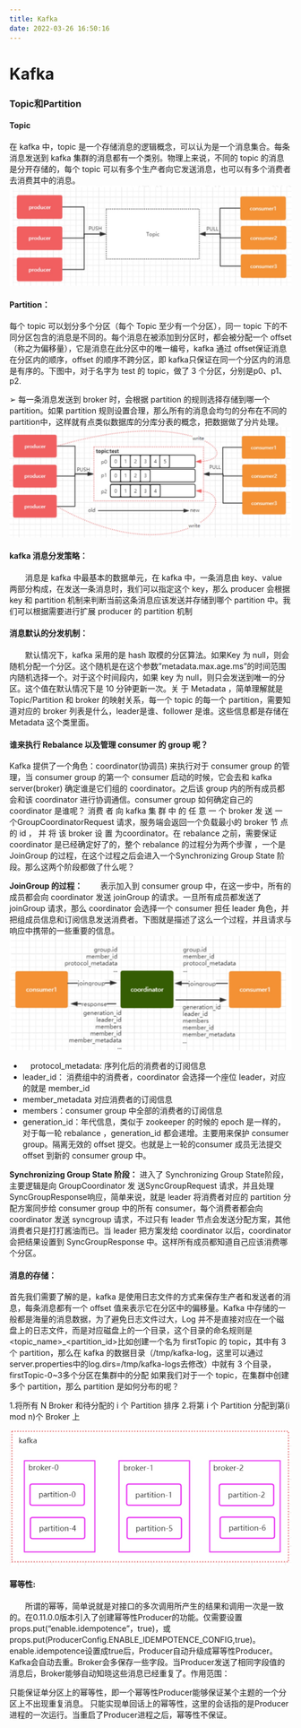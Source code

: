 ```yaml
---
title: Kafka
date: 2022-03-26 16:50:16
---
```


# Kafka
### Topic和Partition
#### Topic
在 kafka 中，topic 是一个存储消息的逻辑概念，可以认为是一个消息集合。每条消息发送到 kafka 集群的消息都有一个类别。物理上来说，不同的 topic 的消息是分开存储的，每个 topic 可以有多个生产者向它发送消息，也可以有多个消费者去消费其中的消息。
![](kafka/16459617859027.jpg)

#### Partition：
每个 topic 可以划分多个分区（每个 Topic 至少有一个分区），同一 topic 下的不同分区包含的消息是不同的。每个消息在被添加到分区时，都会被分配一个 offset（称之为偏移量），它是消息在此分区中的唯一编号，kafka 通过 offset保证消息在分区内的顺序，offset 的顺序不跨分区，即 kafka只保证在同一个分区内的消息是有序的。下图中，对于名字为 test 的 topic，做了 3 个分区，分别是p0、p1、p2.

➢ 每一条消息发送到 broker 时，会根据 partition 的规则选择存储到哪一个 partition。如果 partition 规则设置合理，那么所有的消息会均匀的分布在不同的partition中，这样就有点类似数据库的分库分表的概念，把数据做了分片处理。
![](kafka/16459618684935.jpg)

#### kafka 消息分发策略：
　　消息是 kafka 中最基本的数据单元，在 kafka 中，一条消息由 key、value 两部分构成，在发送一条消息时，我们可以指定这个 key，那么 producer 会根据 key 和 partition 机制来判断当前这条消息应该发送并存储到哪个 partition 中。我们可以根据需要进行扩展 producer 的 partition 机制
　　
#### 消息默认的分发机制：
　　默认情况下，kafka 采用的是 hash 取模的分区算法。如果Key 为 null，则会随机分配一个分区。这个随机是在这个参数”metadata.max.age.ms”的时间范围内随机选择一个。对于这个时间段内，如果 key 为 null，则只会发送到唯一的分区。这个值在默认情况下是 10 分钟更新一次。关 于 Metadata ，简单理解就是Topic/Partition 和 broker 的映射关系，每一个 topic 的每一个 partition，需要知道对应的 broker 列表是什么，leader是谁、follower 是谁。这些信息都是存储在 Metadata 这个类里面。
　　
#### 谁来执行 Rebalance 以及管理 consumer 的 group 呢？
Kafka 提供了一个角色：coordinator(协调员) 来执行对于 consumer group 的管理，当 consumer group 的第一个 consumer 启动的时候，它会去和 kafka server(broker) 确定谁是它们组的 coordinator。之后该 group 内的所有成员都会和该 coordinator 进行协调通信。consumer group 如何确定自己的 coordinator 是谁呢？ 消费 者 向 kafka 集 群 中 的 任 意 一 个 broker 发 送 一 个GroupCoordinatorRequest 请求，服务端会返回一个负载最小的 broker 节 点 的 id ， 并 将 该 broker 设 置 为coordinator。在 rebalance 之前，需要保证 coordinator 是已经确定好了的，整个 rebalance 的过程分为两个步骤 ，一个是JoinGroup 的过程，在这个过程之后会进入一个Synchronizing Group State 阶段。那么这两个阶段都做了什么呢？

**JoinGroup 的过程：**
　　表示加入到 consumer group 中，在这一步中，所有的成员都会向 coordinator 发送 joinGroup 的请求。一旦所有成员都发送了 joinGroup 请求，那么 coordinator 会选择一个 consumer 担任 leader 角色，并把组成员信息和订阅信息发送消费者。下图就是描述了这么一个过程，并且请求与响应中携带的一些重要的信息。
![](kafka/16459623765800.jpg)
* 　protocol_metadata: 序列化后的消费者的订阅信息
*  leader_id： 消费组中的消费者，coordinator 会选择一个座位 leader，对应的就是 member_id
*  member_metadata 对应消费者的订阅信息
*  members：consumer group 中全部的消费者的订阅信息
*  generation_id：年代信息，类似于 zookeeper 的时候的 epoch 是一样的，对于每一轮 rebalance ，generation_id 都会递增。主要用来保护 consumer group。隔离无效的 offset 提交。也就是上一轮的consumer 成员无法提交 offset 到新的 consumer group 中。

**Synchronizing Group State 阶段：**
进入了 Synchronizing Group State阶段，主要逻辑是向 GroupCoordinator 发 送SyncGroupRequest 请求，并且处理 SyncGroupResponse响应，简单来说，就是 leader 将消费者对应的 partition 分配方案同步给 consumer group 中的所有 consumer，每个消费者都会向 coordinator 发送 syncgroup 请求，不过只有 leader 节点会发送分配方案，其他消费者只是打打酱油而已。当 leader 把方案发给 coordinator 以后，coordinator 会把结果设置到 SyncGroupResponse 中。这样所有成员都知道自己应该消费哪个分区。

#### 消息的存储：
首先我们需要了解的是，kafka 是使用日志文件的方式来保存生产者和发送者的消息，每条消息都有一个 offset 值来表示它在分区中的偏移量。Kafka 中存储的一般都是海量的消息数据，为了避免日志文件过大，Log 并不是直接对应在一个磁盘上的日志文件，而是对应磁盘上的一个目录，这个目录的命名规则是<topic_name>_<partition_id>比如创建一个名为 firstTopic 的 topic，其中有 3 个 partition，那么在 kafka 的数据目录（/tmp/kafka-log，这里可以通过server.properties中的log.dirs=/tmp/kafka-logs去修改）中就有 3 个目录，firstTopic-0~3多个分区在集群中的分配 如果我们对于一个 topic，在集群中创建多个 partition，那么 partition 是如何分布的呢？

1.将所有 N Broker 和待分配的 i 个 Partition 排序
2.将第 i 个 Partition 分配到第(i mod n)个 Broker 上

![](kafka/16459629045157.jpg)


#### 幂等性:
　　所谓的幂等，简单说就是对接口的多次调用所产生的结果和调用一次是一致的。在0.11.0.0版本引入了创建幂等性Producer的功能。仅需要设置props.put(“enable.idempotence”，true)，或props.put(ProducerConfig.ENABLE_IDEMPOTENCE_CONFIG,true)。enable.idempotence设置成true后，Producer自动升级成幂等性Producer。Kafka会自动去重。Broker会多保存一些字段。当Producer发送了相同字段值的消息后，Broker能够自动知晓这些消息已经重复了。作用范围：

只能保证单分区上的幂等性，即一个幂等性Producer能够保证某个主题的一个分区上不出现重复消息。
只能实现单回话上的幂等性，这里的会话指的是Producer进程的一次运行。当重启了Producer进程之后，幂等性不保证。